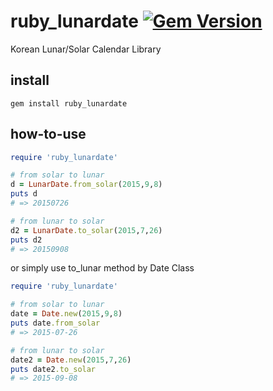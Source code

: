 # ruby_lunardate [![Gem Version](https://badge.fury.io/rb/ruby_lunardate.svg)](http://badge.fury.io/rb/ruby_lunardate)
Korean Lunar/Solar Calendar Library

## install
```shell
gem install ruby_lunardate
```

## how-to-use
```ruby
require 'ruby_lunardate'

# from solar to lunar
d = LunarDate.from_solar(2015,9,8)
puts d
# => 20150726

# from lunar to solar
d2 = LunarDate.to_solar(2015,7,26)
puts d2
# => 20150908
```
or simply use to_lunar method by Date Class
```ruby
require 'ruby_lunardate'

# from solar to lunar
date = Date.new(2015,9,8)
puts date.from_solar
# => 2015-07-26

# from lunar to solar
date2 = Date.new(2015,7,26)
puts date2.to_solar
# => 2015-09-08
```

